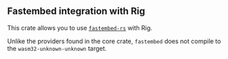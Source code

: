 ## Fastembed integration with Rig
This crate allows you to use [`fastembed-rs`](https://github.com/Anush008/fastembed-rs) with Rig.

Unlike the providers found in the core crate, `fastembed` does not compile to the `wasm32-unknown-unknown` target.
